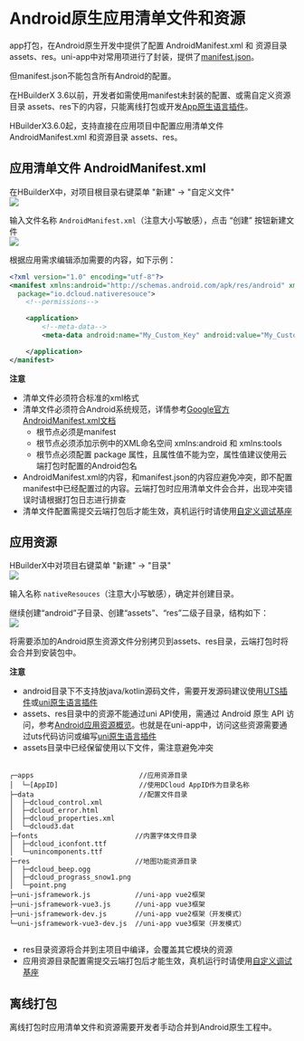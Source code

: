 # Android原生应用清单文件和资源

app打包，在Android原生开发中提供了配置 AndroidManifest.xml 和 资源目录 assets、res。uni-app中对常用项进行了封装，提供了[manifest.json](https://uniapp.dcloud.net.cn/collocation/manifest-app.html)。

但manifest.json不能包含所有Android的配置。

在HBuilderX 3.6以前，开发者如需使用manifest未封装的配置、或需自定义资源目录 assets、res下的内容，只能离线打包或开发[App原生语言插件](https://nativesupport.dcloud.net.cn/NativePlugin/README)。

HBuilderX3.6.0起，支持直接在应用项目中配置应用清单文件 AndroidManifest.xml 和资源目录 assets、res。


## 应用清单文件 AndroidManifest.xml

在HBuilderX中，对项目根目录右键菜单 "新建" -> "自定义文件"  
![](https://native-res.dcloud.net.cn/images/uniapp/nativeresource/android/newfile.png)

输入文件名称 `AndroidManifest.xml`（注意大小写敏感），点击 “创建” 按钮新建文件  
![](https://native-res.dcloud.net.cn/images/uniapp/nativeresource/android/androidmanifest.png)

根据应用需求编辑添加需要的内容，如下示例：
``` xml
<?xml version="1.0" encoding="utf-8"?>
<manifest xmlns:android="http://schemas.android.com/apk/res/android" xmlns:tools="http://schemas.android.com/tools" 
  package="io.dcloud.nativeresouce">
    <!--permissions-->

    <application>
        <!--meta-data-->
        <meta-data android:name="My_Custom_Key" android:value="My_Custom_Value"/>

    </application>
</manifest>
```


**注意**
- 清单文件必须符合标准的xml格式  
- 清单文件必须符合Android系统规范，详情参考[Google官方AndroidManifest.xml文档](https://developer.android.google.cn/guide/topics/manifest/manifest-intro)  
	* 根节点必须是manifest  
	* 根节点必须添加示例中的XML命名空间 xmlns:android 和 xmlns:tools  
	* 根节点必须配置 package 属性，且属性值不能为空，属性值建议使用云端打包时配置的Android包名  
- AndroidManifest.xml的内容，和manifest.json的内容应避免冲突，即不配置manifest中已经配置过的内容。云端打包时应用清单文件会合并，出现冲突错误时请根据打包日志进行排查  
- 清单文件配置需提交云端打包后才能生效，真机运行时请使用[自定义调试基座](https://ask.dcloud.net.cn/article/35115)



## 应用资源  

HBuilderX中对项目右键菜单 "新建" -> "目录"  
![](https://native-res.dcloud.net.cn/images/uniapp/nativeresource/android/newdir.png)

输入名称 `nativeResouces`（注意大小写敏感），确定并创建目录。

继续创建“android”子目录、创建“assets”、“res”二级子目录，结构如下：  
![](https://native-res.dcloud.net.cn/images/uniapp/nativeresource/android/directory.png)

将需要添加的Android原生资源文件分别拷贝到assets、res目录，云端打包时将会合并到安装包中。

**注意**
- android目录下不支持放java/kotlin源码文件，需要开发源码建议使用[UTS插件](https://uniapp.dcloud.net.cn/plugin/uts-plugin.html)或[uni原生语言插件](https://nativesupport.dcloud.net.cn/NativePlugin/README)  
- assets、res目录中的资源不能通过uni API使用，需通过 Android 原生 API 访问，参考[Android应用资源概览](https://developer.android.google.cn/guide/topics/resources/providing-resources)。也就是在uni-app中，访问这些资源需要通过uts代码访问或编写[uni原生语言插件](https://nativesupport.dcloud.net.cn/NativePlugin/README)  
- assets目录中已经保留使用以下文件，需注意避免冲突
<pre v-pre="" data-lang="">
	<code class="lang-" style="padding:0">
┌─apps                          //应用资源目录
│  └─[AppID]                    //使用DCloud AppID作为目录名称
├─data                          //配置文件目录
│  ├─dcloud_control.xml
│  ├─dcloud_error.html
│  ├─dcloud_properties.xml
│  └─dcloud3.dat
├─fonts                        //内置字体文件目录
│  ├─dcloud_iconfont.ttf
│  └─unincomponents.ttf
├─res                          //地图功能资源目录
│  ├─dcloud_beep.ogg
│  ├─dcloud_prograss_snow1.png
│  └─point.png
├─uni-jsframework.js           //uni-app vue2框架
├─uni-jsframework-vue3.js      //uni-app vue3框架
├─uni-jsframework-dev.js       //uni-app vue2框架（开发模式）
└─uni-jsframework-vue3-dev.js  //uni-app vue3框架（开发模式）
	</code>
</pre>
- res目录资源将合并到主项目中编译，会覆盖其它模块的资源
- 应用资源目录配置需提交云端打包后才能生效，真机运行时请使用[自定义调试基座](https://ask.dcloud.net.cn/article/35115)

## 离线打包  
离线打包时应用清单文件和资源需要开发者手动合并到Android原生工程中。


